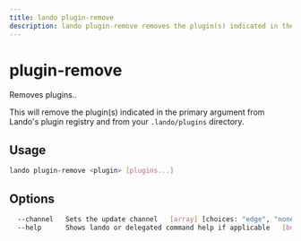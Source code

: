```yaml
---
title: lando plugin-remove
description: lando plugin-remove removes the plugin(s) indicated in the primary argument.
---
```


# plugin-remove

Removes plugins..

This will remove the plugin(s) indicated in the primary argument from Lando's plugin registry and from your `.lando/plugins` directory.

## Usage

```bash
lando plugin-remove <plugin> [plugins...]
```

## Options

```bash
  --channel   Sets the update channel   [array] [choices: "edge", "none", "stable"]
  --help      Shows lando or delegated command help if applicable   [boolean]
```
